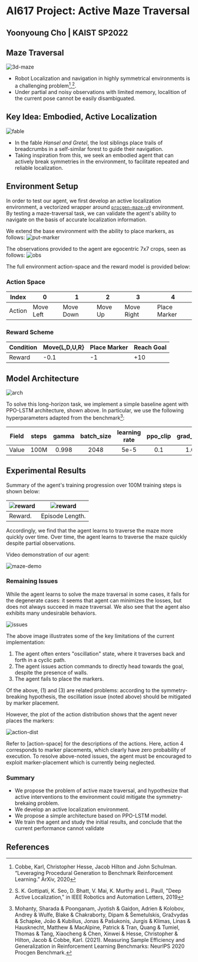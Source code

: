 # AI617 Project: Active Maze Traversal

## Yoonyoung Cho | KAIST SP2022

## Maze Traversal

![3d-maze](fig/3d-maze.png)

* Robot Localization and navigation in highly symmetrical environments is a challenging problem[^1],[^2].
* Under partial and noisy observations with limited memory, localition of the current pose cannot be easily disambiguated.

## Key Idea: Embodied, Active Localization

![fable](fig/fable.png)

* In the fable _Hansel and Gretel_, the lost siblings place trails of breadcrumbs
in a self-similar forest to guide their navigation.
* Taking inspiration from this, we seek an embodied agent that can actively break
symmetries in the environment, to facilitate repeated and reliable localization.

## Environment Setup

In order to test our agent, we first develop an active localization environment,
a vectorized wrapper around [`procgen-maze-v0`](https://github.com/openai/procgen) environment.
By testing a maze-traversal task, we can validate the agent's ability to navigate on the basis
of accurate localization information.

We extend the base environment with the ability to place markers, as follows:
![put-marker](fig/put-marker.png)

The observations provided to the agent are egocentric 7x7 crops, seen as follows:
![obs](fig/obs.png)

The full environment action-space and the reward model is provided below:

### Action Space

| Index  | 0         | 1         | 2       | 3          | 4            |
|--------|-----------|-----------|---------|------------|--------------|
| Action | Move Left | Move Down | Move Up | Move Right | Place Marker |

### Reward Scheme

| Condition | Move{L,D,U,R} | Place Marker | Reach Goal |
|-----------|---------------|--------------|------------|
| Reward    | -0.1          | -1           | +10        |

## Model Architecture

![arch](fig/arch.png)

To solve this long-horizon task, we implement a simple baseline agent with PPO-LSTM  architecture, shown above.
In particular, we use the following hyperparameters adapted from the benchmark[^3]:

| Field | steps | gamma | batch_size | learning rate | ppo_clip | grad_clip | gae_lmda |
|:-----:|:-----:|:-----:|:----------:|:-------------:|:--------:|:---------:|:--------:|
| Value | 100M  | 0.998 |    2048    |      5e-5     |    0.1   |    1.0    |    0.8   |

## Experimental Results

Summary of the agent's training progression over 100M training steps is shown below:

| ![reward](fig/reward.png)| ![reward](fig/eplen.png) |
|-----------|---------------|
| Reward.   | Episode Length.|

Accordingly, we find that the agent learns to traverse the maze more quickly over time.
Over time, the agent learns to traverse the maze quickly despite partial observations.

Video demonstration of our agent:

![maze-demo](fig/2022-06-16-maze-traversal.GIF)

### Remaining Issues

While the agent learns to solve the maze traversal in some cases, it fails for the degenerate cases:
it seems that agent can minimizes the losses, but does not always succeed in maze traversal.
We also see that the agent also exhibits many undesirable behaviors.

![issues](fig/issues.png)

The above image illustrates some of the key limitations of the current implementation:

1. The agent often enters "oscillation" state, where it traverses back and forth in a cyclic path.
1. The agent issues action commands to directly head towards the goal, despite the presence of walls.
1. The agent fails to place the markers.

Of the above, (1) and (3) are related problems:
according to the symmetry-breaking hypothesis, the oscillation issue (noted above) should be mitigated by marker placement.

However, the plot of the action distribution shows that the agent never places the markers:

![action-dist](fig/actions.png)

Refer to [action-space] for the descriptions of the actions. Here, action 4 corresponds to marker placements, which clearly
have zero probability of execution.
To resolve above-noted issues, the agent must be encouraged to exploit marker-placement which is currently being neglected.

### Summary

* We propose the problem of active maze traversal, and hypothesize that active interventions to the environment could mitigate the symmetry-brekaing problem.
* We develop an active localization environment.
* We propose a simple architecture based on PPO-LSTM model.
* We train the agent and study the initial results, and conclude that the current performance cannot validate 


## References
[^1]: Cobbe, Karl, Christopher Hesse, Jacob Hilton and John Schulman. “Leveraging Procedural Generation to Benchmark Reinforcement Learning.” ArXiv, 2020
[^2]: S. K. Gottipati, K. Seo, D. Bhatt, V. Mai, K. Murthy and L. Paull, "Deep Active Localization," in IEEE Robotics and Automation Letters, 2019
[^3]: Mohanty, Sharada & Poonganam, Jyotish & Gaidon, Adrien & Kolobov, Andrey & Wulfe, Blake & Chakraborty, Dipam & Šemetulskis, Gražvydas & Schapke, João & Kubilius, Jonas & Pašukonis, Jurgis & Klimas, Linas & Hausknecht, Matthew & MacAlpine, Patrick & Tran, Quang & Tumiel, Thomas & Tang, Xiaocheng & Chen, Xinwei & Hesse, Christopher & Hilton, Jacob & Cobbe, Karl. (2021). Measuring Sample Efficiency and Generalization in Reinforcement Learning Benchmarks: NeurIPS 2020 Procgen Benchmark. 